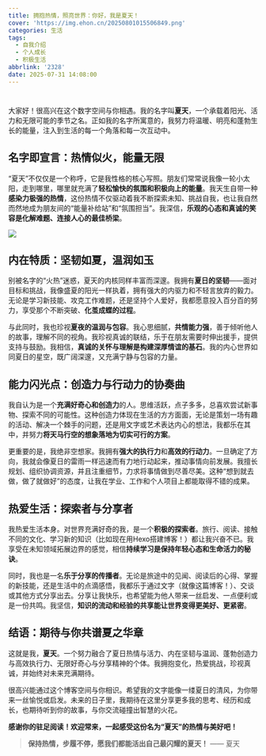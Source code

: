 ```yaml
---
title: 拥抱热情，照亮世界：你好，我是夏天！
cover: 'https://img.ehon.cn/20250801015506849.png'
categories: 生活
tags:
  - 自我介绍
  - 个人成长
  - 积极生活
abbrlink: '2328'
date: 2025-07-31 14:08:00
---
```


# 

大家好！很高兴在这个数字空间与你相遇。我的名字叫**夏天**，一个承载着阳光、活力和无限可能的季节之名。正如我的名字所寓意的，我努力将温暖、明亮和蓬勃生长的能量，注入到生活的每一个角落和每一次互动中。

## 名字即宣言：热情似火，能量无限

“夏天”不仅仅是一个称呼，它是我性格的核心写照。朋友们常常说我像一轮小太阳，走到哪里，哪里就充满了**轻松愉快的氛围和积极向上的能量**。我天生自带一种**感染力极强的热情**，这份热情不仅驱动着我不断探索未知、挑战自我，也让我自然而然地成为朋友间的“能量补给站”和“氛围担当”。我深信，**乐观的心态和真诚的笑容是化解难题、连接人心的最佳桥梁**。

![](https://img.ehon.cn/20250801015506849.png)

## 内在特质：坚韧如夏，温润如玉

别被名字的“火热”迷惑，夏天的内核同样丰富而深邃。我拥有**夏日的坚韧**——面对目标和挑战，我像盛夏的阳光一样执着，拥有强大的内驱力和不轻言放弃的毅力。无论是学习新技能、攻克工作难题，还是坚持个人爱好，我都愿意投入百分百的努力，享受那个不断突破、**化茧成蝶的过程**。

与此同时，我也珍视**夏夜的温润与包容**。我心思细腻，**共情能力强**，善于倾听他人的故事，理解不同的视角。我珍视真诚的联结，乐于在朋友需要时伸出援手，提供支持与鼓励。我相信，**真诚的关怀与理解是构建深厚情谊的基石**。我的内心世界如同夏日的星空，既广阔深邃，又充满宁静与包容的力量。

## 能力闪光点：创造力与行动力的协奏曲

我自认为是一个**充满好奇心和创造力**的人。思维活跃，点子多多，总喜欢尝试新事物、探索不同的可能性。这种创造力体现在生活的方方面面，无论是策划一场有趣的活动、解决一个棘手的问题，还是用文字或艺术表达内心的想法，我都乐在其中，并努力**将天马行空的想象落地为切实可行的方案**。

更重要的是，我绝非空想家。我拥有**强大的执行力**和**高效的行动力**。一旦确定了方向，我就会像夏日的雷雨一样迅速而有力地行动起来，推动事情向前发展。我擅长规划、组织协调资源，并且注重细节，力求将事情做到尽善尽美。这种“想到就去做，做了就做好”的态度，让我在学业、工作和个人项目上都能取得不错的成果。

## 热爱生活：探索者与分享者

我热爱生活本身。对世界充满好奇的我，是一个**积极的探索者**。旅行、阅读、接触不同的文化、学习新的知识（比如现在用Hexo搭建博客！）都让我兴奋不已。我享受在未知领域拓展边界的感觉，相信**持续学习是保持年轻心态和生命活力的秘诀**。

同时，我也是一名**乐于分享的传播者**。无论是旅途中的见闻、阅读后的心得、掌握的新技能，还是生活中的点滴感悟，我都乐于通过文字（就像这篇博客！）、交谈或其他方式分享出去。分享让我快乐，也希望能为他人带来一丝启发、一点便利或是一份共鸣。我坚信，**知识的流动和经验的共享能让世界变得更美好、更紧密**。

## 结语：期待与你共谱夏之华章

这就是我，**夏天**。一个努力融合了夏日热情与活力、内在坚韧与温润、蓬勃创造力与高效执行力、无限好奇心与分享精神的个体。我拥抱变化，热爱挑战，珍视真诚，并始终对未来充满期待。

很高兴能通过这个博客空间与你相识。希望我的文字能像一缕夏日的清风，为你带来一丝愉悦或启发。未来的日子里，我期待在这里分享更多我的思考、经历和成长，也期待听到你的故事，与你交流碰撞出智慧的火花。

**感谢你的驻足阅读！欢迎常来，一起感受这份名为“夏天”的热情与美好吧！**

> **保持热情，步履不停，愿我们都能活出自己最闪耀的夏天！**
> —— 夏天